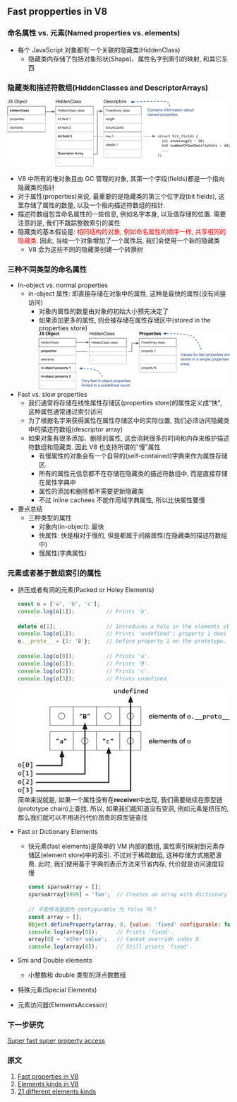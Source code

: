 ## Fast propperties in V8

### 命名属性 vs. 元素(Named properties vs. elements)
* 每个 JavaScript 对象都有一个关联的隐藏类(HiddenClass)
    * 隐藏类内存储了包括对象形状(Shape)、属性名字到索引的映射, 和其它东西

### 隐藏类和描述符数组(HiddenClasses and DescriptorArrays)
![img](./hidden-class.png)
* V8 中所有的堆对象且由 GC 管理的对象, 其第一个字段(fields)都是一个指向隐藏类的指针
* 对于属性(properties)来说, 最重要的是隐藏类的第三个位字段(bit fields), 这里存储了属性的数量, 以及一个指向描述符数组的指针.
* 描述符数组包含命名属性的一些信息, 例如名字本身, 以及值存储的位置. 需要注意的是, 我们不跟踪整数索引的属性
* 隐藏类的基本假设是: <font color=red>相同结构的对象, 例如命名属性的顺序一样, 共享相同的隐藏类.</font> 因此, 当给一个对象增加了一个属性后, 我们会使用一个新的隐藏类
    * V8 会为这些不同的隐藏类创建一个转换树

### 三种不同类型的命名属性
* In-object vs. normal properties
    * in-object 属性: 即直接存储在对象中的属性, 这种是最快的属性(没有间接访问)
        * 对象内属性的数量由对象的初始大小预先决定了
        * 如果添加更多的属性, 则会被存储在属性存储区中(stored in the properties store)
    ![img](./in-object-properties.png)
* Fast vs. slow properties
    * 我们通常将存储在线性属性存储区(properties store)的属性定义成“快", 这种属性通常通过索引访问
    * 为了根据名字来获得属性在属性存储区中的实际位置, 我们必须访问隐藏类中的描述符数组(descriptor array)
    * 如果对象有很多添加、删除的属性, 这会消耗很多的时间和内存来维护描述符数组和隐藏类. 因此 V8 也支持所谓的"慢"属性
        * 有慢属性的对象会有一个自带的(self-contained)字典来作为属性存储区.
        * 所有的属性元信息都不在存储在隐藏类的描述符数组中, 而是直接存储在属性字典中
        * 属性的添加和删除都不需要更新隐藏类
        * 不过 inline cachees 不能作用域字典属性, 所以比快属性要慢
* 要点总结
    * 三种类型的属性
        * 对象内(in-object): 最快
        * 快属性: 快是相对于慢的, 但是都属于间接属性(在隐藏类的描述符数组中)
        * 慢属性(字典属性)

### 元素或者基于数组索引的属性
* 挤压或者有洞的元素(Packed or Holey Elements)
    ```js
    const o = ['a', 'b', 'c'];
    console.log(o[1]);          // Prints 'b'.

    delete o[1];                // Introduces a hole in the elements store.
    console.log(o[1]);          // Prints 'undefined'; property 1 does not exist.
    o.__proto__ = {1: 'B'};     // Define property 1 on the prototype.

    console.log(o[0]);          // Prints 'a'.
    console.log(o[1]);          // Prints 'B'.
    console.log(o[2]);          // Prints 'c'.
    console.log(o[3]);          // Prints undefined
    ```
    ![img](./hole.png)
    简单来说就是, 如果一个属性没有在**receiver**中出现, 我们需要继续在原型链(prototype chain)上查找.
    所以, 如果我们能知道没有空洞, 例如元素是挤压的, 那么我们就可以不用进行代价昂贵的原型链查找

* Fast or Dictionary Elements
    * 快元素(fast elements)是简单的 VM 内部的数组, 属性索引映射到元素存储区(element store)中的索引. 不过对于稀疏数组, 这种存储方式施肥浪费. 此时, 我们使用基于字典的表示方法来节省内存, 代价就是访问速度较慢
        ```js
        const sparseArray = [];
        sparseArray[9999] = 'foo';  // Creates an array with dictionary elements

        // 不能修改是因为 configurable 为 false 吗？
        const array = [];
        Object.defineProperty(array, 0, {value: 'fixed' configurable: false});
        console.log(array[0]);      // Prints 'fixed'.
        array[0] = 'other value';   // Cannot override index 0.
        console.log(array[0]);      // Still prints 'fixed'.
        ```

* Smi and Double elements
    * 小整数和 double 类型的浮点数数组

* 特殊元素(Special Elements)

* 元素访问器(ElementsAccessor)



### 下一步研究
[Super fast super property access](https://v8.dev/blog/fast-super)

### 原文
1. [Fast properties in V8](https://v8.dev/blog/fast-properties)
2. [Elements kinds in V8](https://v8.dev/blog/elements-kinds)
3. [21 different elements kinds](https://source.chromium.org/chromium/v8/v8.git/+/ec37390b2ba2b4051f46f153a8cc179ed4656f5d:src/elements-kind.h;l=14)